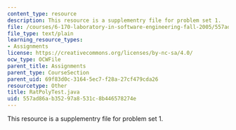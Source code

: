```yaml
---
content_type: resource
description: This resource is a supplementry file for problem set 1.
file: /courses/6-170-laboratory-in-software-engineering-fall-2005/557ad86ab35297a8531c8b446578274e_RatPolyTest.java
file_type: text/plain
learning_resource_types:
- Assignments
license: https://creativecommons.org/licenses/by-nc-sa/4.0/
ocw_type: OCWFile
parent_title: Assignments
parent_type: CourseSection
parent_uid: 69f83d0c-3164-5ec7-f28a-27cf479cda26
resourcetype: Other
title: RatPolyTest.java
uid: 557ad86a-b352-97a8-531c-8b446578274e
---
```

This resource is a supplementry file for problem set 1.